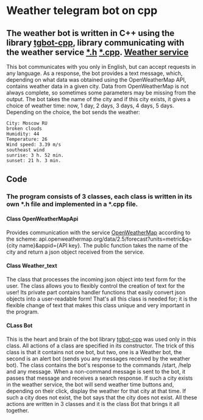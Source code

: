 # Weather telegram bot on cpp
## The weather bot is written in C++ using the library  [tgbot-cpp](https://github.com/reo7sp/tgbot-cpp), library communicating with the weather service [*.h](https://github.com/kovdan01/weather-bot/blob/master/src/weather_api.h)  [*.cpp](https://github.com/kovdan01/weather-bot/blob/master/src/weather_api.cpp). [Weather service](https://openweathermap.org)
This bot communicates with you only in English, but can accept requests in any language. As a response, the bot provides a text message, which, depending on what data was obtained using the OpenWeatherMap API, contains weather data in a given city. Data from OpenWeatherMap is not always complete, so sometimes some parameters may be missing from the output. The bot takes the name of the city and if this city exists, it gives a choice of weather time: now, 1 day, 2 days, 3 days, 4 days, 5 days. Depending on the choice, the bot sends the weather: 
```
City: Moscow RU
broken clouds
Humidity: 44
Temperature: 26
Wind speed: 3.39 m/s 
southeast wind
sunrise: 3 h. 52 min. 
sunset: 21 h. 3 min.
```
## Code
### The program consists of 3 classes, each class is written in its own *.h file and implemented in a *.cpp file.
#### Class OpenWeatherMapApi
Provides communication with the service [OpenWeatherMap](https://openweathermap.org) according to the scheme:
api.openweathermap.org/data/2.5/forecast?units=metric&q={city name}&appid={API key}.
The public function takes the name of the city and return a json object received from the service.
#### Class Weather_text 
The class that processes the incoming json object into text form for the user. The class allows you to flexibly control the creation of text for the user! Its private part contains handler functions that easily convert json objects into a user-readable form! That's all this class is needed for; it is the flexible change of text that makes this class unique and very important in the program.
#### CLass Bot
This is the heart and brain of the bot library [tgbot-cpp](https://github.com/reo7sp/tgbot-cpp) was used only in this class. All actions of a class are specified in its constructor. The trick of this class is that it contains not one bot, but two, one is a Weather bot, the second is an alert bot (sends you any messages received by the weather bot). The class contains the bot's response to the commands /start, /help and any message. When a non-command message is sent to the bot, it passes that message and receives a search response. If such a city exists in the weather service, the bot will send weather time buttons and, depending on their click, display the weather for that city at that time. If such a city does not exist, the bot says that the city does not exist. All these actions are written in 3 classes and it is the class Bot that brings it all together.
